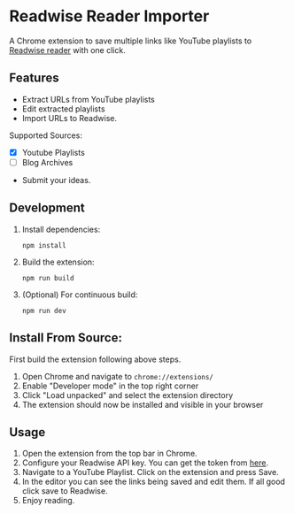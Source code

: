 # Readwise Reader Importer

A Chrome extension to save multiple links like YouTube playlists to [Readwise reader](https://readwise.io/read) with one click.

## Features

- Extract URLs from YouTube playlists
- Edit extracted playlists
- Import URLs to Readwise.


Supported Sources:
- [x] Youtube Playlists
- [ ] Blog Archives
- Submit your ideas.

## Development

1. Install dependencies:

   ```
   npm install
   ```

2. Build the extension:

   ```
   npm run build
   ```

3. (Optional) For continuous build:

   ```
   npm run dev
   ```

## Install From Source:

First build the extension following above steps.

1. Open Chrome and navigate to `chrome://extensions/`
2. Enable "Developer mode" in the top right corner
3. Click "Load unpacked" and select the extension directory
4. The extension should now be installed and visible in your browser

## Usage

1. Open the extension from the top bar in Chrome.
2. Configure your Readwise API key. You can get the token from [here](https://readwise.io/access_token).
3. Navigate to a YouTube Playlist. Click on the extension and press Save.
4. In the editor you can see the links being saved and edit them. If all good click save to Readwise.
5. Enjoy reading.

